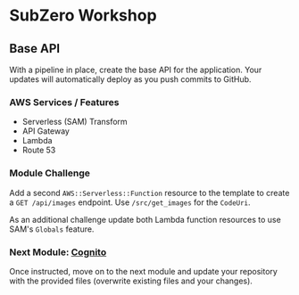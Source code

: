 # SubZero Workshop

## Base API

With a pipeline in place, create the base API for the application. Your updates will automatically deploy as you push commits to GitHub.

### AWS Services / Features

- Serverless (SAM) Transform
- API Gateway
- Lambda
- Route 53

### Module Challenge

Add a second `AWS::Serverless::Function` resource to the template to create a `GET /api/images` endpoint. Use `/src/get_images` for the `CodeUri`. 

As an additional challenge update both Lambda function resources to use SAM's `Globals` feature.

### Next Module: [Cognito](../3_Cognito/README.md)

Once instructed, move on to the next module and update your repository with the provided files (overwrite existing files and your changes).

